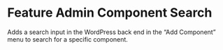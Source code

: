 # Feature Admin Component Search

Adds a search input in the WordPress back end in the “Add Component” menu to search for a specific component.
